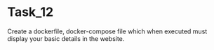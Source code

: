 # Task_12
Create a dockerfile, docker-compose file which when executed must display your basic details in the website.
